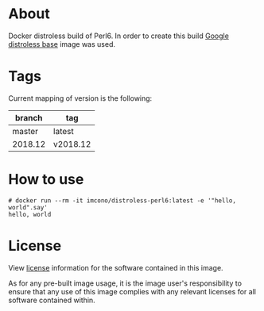 # About
Docker distroless build of Perl6. In order to create this build [Google distroless base](https://github.com/GoogleContainerTools/distroless/blob/master/base/README.md) image was used.

# Tags

Current mapping of version is the following:

branch | tag
-------|----
master | latest
2018.12 | v2018.12

# How to use

```
# docker run --rm -it imcono/distroless-perl6:latest -e '"hello, world".say'
hello, world
```

# License
View [license](https://github.com/rakudo/star/blob/master/LICENSE) information for the software contained in this image.

As for any pre-built image usage, it is the image user's responsibility to ensure that any use of this image complies with any relevant licenses for all software contained within.
